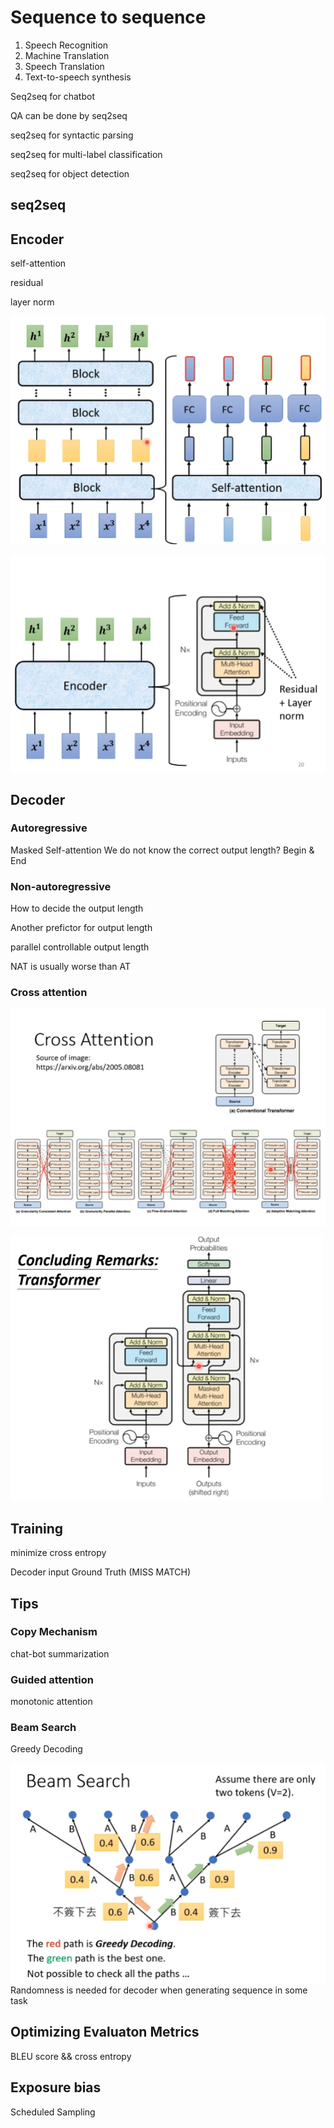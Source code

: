 # Sequence to sequence
1. Speech Recognition
2. Machine Translation
3. Speech Translation
4. Text-to-speech synthesis

Seq2seq for chatbot

QA can be done by seq2seq

seq2seq for syntactic parsing

seq2seq for multi-label classification

seq2seq for object detection
## seq2seq
## Encoder
self-attention

residual 

layer norm

![](img/encoder0.PNG) 

![](img/encoder.PNG)
## Decoder
### Autoregressive
Masked Self-attention
We do not know the correct output length? Begin & End
### Non-autoregressive 
How to decide the output length

Another prefictor for output length

parallel controllable output length

NAT is usually worse than AT
### Cross attention
![](img/cross-attention.PNG)

![](img/transformer.PNG)
## Training
minimize cross entropy

Decoder input Ground Truth (MISS MATCH)

## Tips
### Copy Mechanism
chat-bot
summarization
### Guided attention
monotonic attention
### Beam Search
Greedy Decoding

![](img/beamsearch.PNG)
Randomness is needed for decoder when generating sequence in some task

## Optimizing Evaluaton Metrics
BLEU score && cross entropy

## Exposure bias
Scheduled Sampling